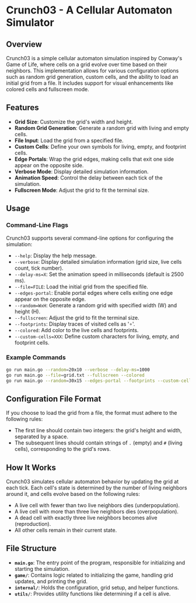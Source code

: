 # Crunch03 - A Cellular Automaton Simulator

## Overview
Crunch03 is a simple cellular automaton simulation inspired by Conway's Game of Life, where cells on a grid evolve over time based on their neighbors. This implementation allows for various configuration options such as random grid generation, custom cells, and the ability to load an initial grid from a file. It includes support for visual enhancements like colored cells and fullscreen mode.

## Features
- **Grid Size**: Customize the grid's width and height.
- **Random Grid Generation**: Generate a random grid with living and empty cells.
- **File Input**: Load the grid from a specified file.
- **Custom Cells**: Define your own symbols for living, empty, and footprint cells.
- **Edge Portals**: Wrap the grid edges, making cells that exit one side appear on the opposite side.
- **Verbose Mode**: Display detailed simulation information.
- **Animation Speed**: Control the delay between each tick of the simulation.
- **Fullscreen Mode**: Adjust the grid to fit the terminal size.

## Usage

### Command-Line Flags
Crunch03 supports several command-line options for configuring the simulation:

- `--help`: Display the help message.
- `--verbose`: Display detailed simulation information (grid size, live cells count, tick number).
- `--delay-ms=X`: Set the animation speed in milliseconds (default is 2500 ms).
- `--file=FILE`: Load the initial grid from the specified file.
- `--edges-portal`: Enable portal edges where cells exiting one edge appear on the opposite edge.
- `--random=WxH`: Generate a random grid with specified width (W) and height (H).
- `--fullscreen`: Adjust the grid to fit the terminal size.
- `--footprints`: Display traces of visited cells as '∘'.
- `--colored`: Add color to the live cells and footprints.
- `--custom-cells=XXX`: Define custom characters for living, empty, and footprint cells.

### Example Commands
```bash
go run main.go --random=20x10 --verbose --delay-ms=1000
go run main.go --file=grid.txt --fullscreen --colored
go run main.go --random=30x15 --edges-portal --footprints --custom-cells=██·
```
## Configuration File Format

If you choose to load the grid from a file, the format must adhere to the following rules:

- The first line should contain two integers: the grid's height and width, separated by a space.
- The subsequent lines should contain strings of `.` (empty) and `#` (living cells), corresponding to the grid's rows.


## How It Works

Crunch03 simulates cellular automaton behavior by updating the grid at each tick. Each cell's state is determined by the number of living neighbors around it, and cells evolve based on the following rules:

- A live cell with fewer than two live neighbors dies (underpopulation).
- A live cell with more than three live neighbors dies (overpopulation).
- A dead cell with exactly three live neighbors becomes alive (reproduction).
- All other cells remain in their current state.

## File Structure

- **`main.go`**: The entry point of the program, responsible for initializing and starting the simulation.
- **`game/`**: Contains logic related to initializing the game, handling grid updates, and printing the grid.
- **`internal/`**: Holds the configuration, grid setup, and helper functions.
- **`utils/`**: Provides utility functions like determining if a cell is alive.

